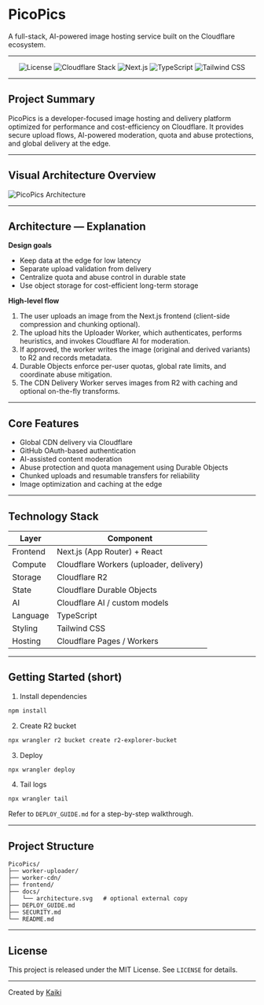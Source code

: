 # PicoPics

A full-stack, AI-powered image hosting service built on the Cloudflare ecosystem.

---

<p align="center">
  <img src="https://img.shields.io/badge/license-MIT-blue?style=for-the-badge" alt="License">
  <img src="https://img.shields.io/badge/Cloudflare-F38020?style=for-the-badge&logo=cloudflare&logoColor=white" alt="Cloudflare Stack">
  <img src="https://img.shields.io/badge/Next.js-000000?style=for-the-badge&logo=next.js&logoColor=white" alt="Next.js">
  <img src="https://img.shields.io/badge/TypeScript-3178C6?style=for-the-badge&logo=typescript&logoColor=white" alt="TypeScript">
  <img src="https://img.shields.io/badge/Tailwind_CSS-38B2AC?style=for-the-badge&logo=tailwind-css&logoColor=white" alt="Tailwind CSS">
</p>

---

## Project Summary

PicoPics is a developer-focused image hosting and delivery platform optimized for performance and cost-efficiency on Cloudflare. It provides secure upload flows, AI-powered moderation, quota and abuse protections, and global delivery at the edge.

---

## Visual Architecture Overview

![PicoPics Architecture](./docs/architecture.svg)

---

## Architecture — Explanation

**Design goals**

* Keep data at the edge for low latency
* Separate upload validation from delivery
* Centralize quota and abuse control in durable state
* Use object storage for cost-efficient long-term storage

**High-level flow**

1. The user uploads an image from the Next.js frontend (client-side compression and chunking optional).
2. The upload hits the Uploader Worker, which authenticates, performs heuristics, and invokes Cloudflare AI for moderation.
3. If approved, the worker writes the image (original and derived variants) to R2 and records metadata.
4. Durable Objects enforce per-user quotas, global rate limits, and coordinate abuse mitigation.
5. The CDN Delivery Worker serves images from R2 with caching and optional on-the-fly transforms.

---

## Core Features

* Global CDN delivery via Cloudflare
* GitHub OAuth-based authentication
* AI-assisted content moderation
* Abuse protection and quota management using Durable Objects
* Chunked uploads and resumable transfers for reliability
* Image optimization and caching at the edge

---

## Technology Stack

| Layer    | Component                               |
| -------- | --------------------------------------- |
| Frontend | Next.js (App Router) + React            |
| Compute  | Cloudflare Workers (uploader, delivery) |
| Storage  | Cloudflare R2                           |
| State    | Cloudflare Durable Objects              |
| AI       | Cloudflare AI / custom models           |
| Language | TypeScript                              |
| Styling  | Tailwind CSS                            |
| Hosting  | Cloudflare Pages / Workers              |

---

## Getting Started (short)

1. Install dependencies

```bash
npm install
```

2. Create R2 bucket

```bash
npx wrangler r2 bucket create r2-explorer-bucket
```

3. Deploy

```bash
npx wrangler deploy
```

4. Tail logs

```bash
npx wrangler tail
```

Refer to `DEPLOY_GUIDE.md` for a step-by-step walkthrough.

---

## Project Structure

```
PicoPics/
├── worker-uploader/
├── worker-cdn/
├── frontend/
├── docs/
│   └── architecture.svg   # optional external copy
├── DEPLOY_GUIDE.md
├── SECURITY.md
└── README.md
```

---

## License

This project is released under the MIT License. See `LICENSE` for details.

---

Created by [Kaiki](https://github.com/KaikiDeishuuu)
